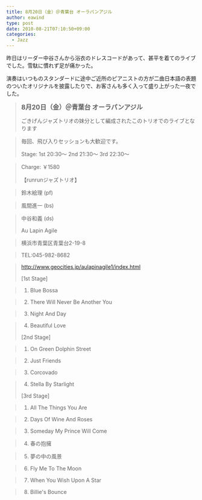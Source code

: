 ```yaml
---
title: 8月20日（金）＠青葉台 オーラパンアジル
author: eawind
type: post
date: 2010-08-21T07:10:50+09:00
categories:
  - Jazz
---
```

昨日はリーダー中谷さんから浴衣のドレスコードがあって、甚平を着てのライブでした。雪駄に慣れず足が痛かった。

演奏はいつものスタンダードに途中ご近所のピアニストの方が二曲日本語の表題のついたオリジナルを披露したりで、お客さんも多く入って盛り上がった一夜でした。

> **<big>8月20日（金）＠青葉台 オーラパンアジル</big>**
>
> ごきげんジャズトリオの妹分として編成されたこのトリオでのライブとなります

> 毎回、飛び入りセッションも大歓迎です。
>
> Stage: 1st 20:30〜 2nd 21:30〜 3rd 22:30〜

> Charge: ￥1580
>
> 【runrunジャズトリオ】

> 鈴木絵理 (pf)

> 風間進一 (bs)

> 中谷和義 (ds)
>
> Au Lapin Agile

> 横浜市青葉区青葉台2-19-8

> TEL:045-982-8682

> http://www.geocities.jp/aulapinagile1/index.html
>
> [1st Stage]

> 1. Blue Bossa

> 2. There Will Never Be Another You

> 3. Night And Day

> 4. Beautiful Love
>
> [2nd Stage]

> 1. On Green Dolphin Street

> 2. Just Friends

> 3. Corcovado

> 4. Stella By Starlight
>
> [3rd Stage]

> 1. All The Things You Are

> 2. Days Of Wine And Roses

> 3. Someday My Prince Will Come

> 4. 春の抱擁

> 5. 夢の中の風景

> 6. Fly Me To The Moon

> 7. When You Wish Upon A Star

> 8. Billie's Bounce

